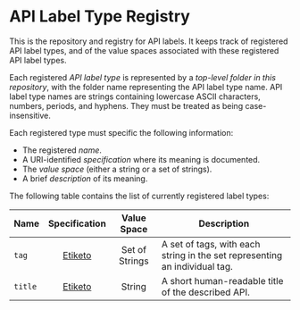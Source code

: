 # API Label Type Registry

This is the repository and registry for API labels. It keeps track of registered API label types, and of the value spaces associated with these registered API label types.

Each registered *API label type* is represented by a *top-level folder in this repository*, with the folder name representing the API label type name. API label type names are strings containing lowercase ASCII characters, numbers, periods, and hyphens. They must be treated as being case-insensitive.

Each registered type must specific the following information:

- The registered *name*.
- A URI-identified *specification* where its meaning is documented.
- The *value space* (either a string or a set of strings).
- A brief *description* of its meaning.

The following table contains the list of currently registered label types:

|Name|Specification|Value Space|Description|
|-|:-:|:-:|-|
|`tag`|[Etiketo](https://github.com/API-Labels/etiketo)|Set of Strings|A set of tags, with each string in the set representing an individual tag.|
|`title`|[Etiketo](https://github.com/API-Labels/etiketo)|String|A short human-readable title of the described API.|
